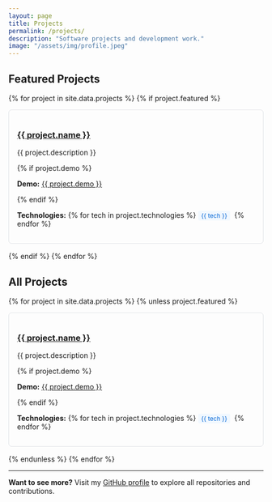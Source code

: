 ```yaml
---
layout: page
title: Projects
permalink: /projects/
description: "Software projects and development work."
image: "/assets/img/profile.jpeg"
---
```


## Featured Projects

{% for project in site.data.projects %}
  {% if project.featured %}
<div style="border: 1px solid #e1e4e8; border-radius: 6px; padding: 16px; margin-bottom: 16px;">
  <h3><a href="{{ project.url }}" target="_blank">{{ project.name }}</a></h3>
  <p>{{ project.description }}</p>
  {% if project.demo %}
    <p><strong>Demo:</strong> <a href="{{ project.demo }}" target="_blank">{{ project.demo }}</a></p>
  {% endif %}
  <p><strong>Technologies:</strong> 
    {% for tech in project.technologies %}
      <span style="background-color: #f1f8ff; color: #0366d6; padding: 2px 6px; border-radius: 3px; font-size: 0.85em; margin-right: 4px;">{{ tech }}</span>
    {% endfor %}
  </p>
</div>
  {% endif %}
{% endfor %}

## All Projects

{% for project in site.data.projects %}
  {% unless project.featured %}
<div style="border: 1px solid #e1e4e8; border-radius: 6px; padding: 16px; margin-bottom: 16px;">
  <h3><a href="{{ project.url }}" target="_blank">{{ project.name }}</a></h3>
  <p>{{ project.description }}</p>
  {% if project.demo %}
    <p><strong>Demo:</strong> <a href="{{ project.demo }}" target="_blank">{{ project.demo }}</a></p>
  {% endif %}
  <p><strong>Technologies:</strong> 
    {% for tech in project.technologies %}
      <span style="background-color: #f1f8ff; color: #0366d6; padding: 2px 6px; border-radius: 3px; font-size: 0.85em; margin-right: 4px;">{{ tech }}</span>
    {% endfor %}
  </p>
</div>
  {% endunless %}
{% endfor %}

---

**Want to see more?** Visit my [GitHub profile](https://github.com/mjchaker) to explore all repositories and contributions.